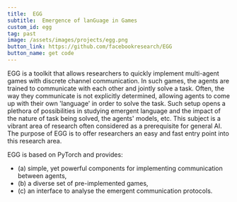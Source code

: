 ```yaml
---
title:  EGG
subtitle:  Emergence of lanGuage in Games
custom_id: egg
tag: past
image: /assets/images/projects/egg.png
button_link: https://github.com/facebookresearch/EGG
button_name: get code
---
```


EGG is a toolkit that allows researchers to quickly implement multi-agent games with discrete channel communication. In such games, the agents are trained to communicate with each other and jointly solve a task. Often, the way they communicate is not explicitly determined, allowing agents to come up with their own 'language' in order to solve the task. Such setup opens a plethora of possibilities in studying emergent language and the impact of the nature of task being solved, the agents' models, etc. This subject is a vibrant area of research often considered as a prerequisite for general AI. The purpose of EGG is to offer researchers an easy and fast entry point into this research area.

EGG is based on PyTorch and provides: 

- (a) simple, yet powerful components for implementing communication between agents, 
- (b) a diverse set of pre-implemented games, 
- (c) an interface to analyse the emergent communication protocols.
